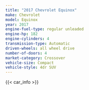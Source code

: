 ```yaml
---
title: "2017 Chevrolet Equinox"
make: Chevrolet
model: Equinox
year: 2017
engine-fuel-type: regular unleaded
engine-hp: 182
engine-cylinders: 4
transmission-type: Automatic
driven-wheels: all wheel drive
number-of-doors: 4
market-category: Crossover
vehicle-size: Compact
vehicle-style: 4dr SUV
---
```


{{< car_info >}}
